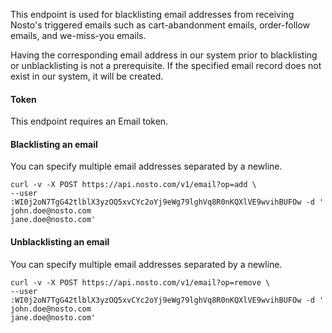 This endpoint is used for blacklisting email addresses from receiving Nosto's triggered emails such as cart-abandonment emails, order-follow emails, and we-miss-you emails.

Having the corresponding email address in our system prior to blacklisting or unblacklisting is not a prerequisite. If the specified email record does not exist in our system, it will be created.

#### Token

This endpoint requires an Email token.

#### Blacklisting an email

You can specify multiple email addresses separated by a newline.

```shell
curl -v -X POST https://api.nosto.com/v1/email?op=add \
--user :WI0j2oN7TgG42tlblX3yzOQ5xvCYc2oYj9eWg79lghVq8R0nKQXlVE9wvihBUFOw -d '
john.doe@nosto.com
jane.doe@nosto.com'
```

#### Unblacklisting an email

You can specify multiple email addresses separated by a newline.

```shell
curl -v -X POST https://api.nosto.com/v1/email?op=remove \
--user :WI0j2oN7TgG42tlblX3yzOQ5xvCYc2oYj9eWg79lghVq8R0nKQXlVE9wvihBUFOw -d '
john.doe@nosto.com
jane.doe@nosto.com'
```